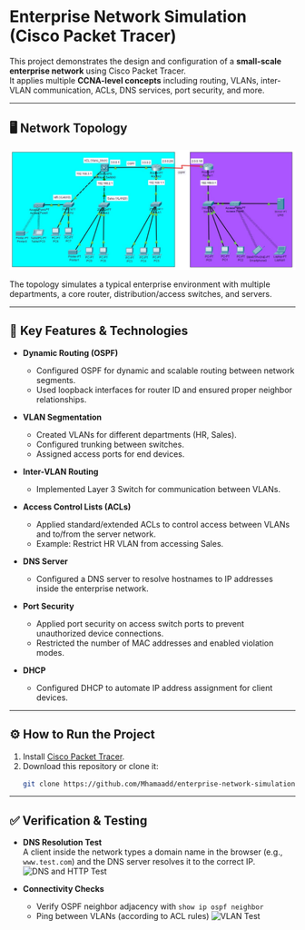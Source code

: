 # Enterprise Network Simulation (Cisco Packet Tracer)

This project demonstrates the design and configuration of a **small-scale enterprise network** using Cisco Packet Tracer.  
It applies multiple **CCNA-level concepts** including routing, VLANs, inter-VLAN communication, ACLs, DNS services, port security, and more.

---

## 🖥️ Network Topology
![Network Topology](Network_Project/topology.jpg)

The topology simulates a typical enterprise environment with multiple departments, a core router, distribution/access switches, and servers.

---

## 🚀 Key Features & Technologies
- **Dynamic Routing (OSPF)**
  - Configured OSPF for dynamic and scalable routing between network segments.
  - Used loopback interfaces for router ID and ensured proper neighbor relationships.

- **VLAN Segmentation**
  - Created VLANs for different departments (HR, Sales).
  - Configured trunking between switches.
  - Assigned access ports for end devices.

- **Inter-VLAN Routing**
  - Implemented Layer 3 Switch for communication between VLANs.

- **Access Control Lists (ACLs)**
  - Applied standard/extended ACLs to control access between VLANs and to/from the server network.
  - Example: Restrict HR VLAN from accessing Sales.

- **DNS Server**
  - Configured a DNS server to resolve hostnames to IP addresses inside the enterprise network.

- **Port Security**
  - Applied port security on access switch ports to prevent unauthorized device connections.
  - Restricted the number of MAC addresses and enabled violation modes.

- **DHCP**
  - Configured DHCP to automate IP address assignment for client devices.

---

## ⚙️ How to Run the Project
1. Install [Cisco Packet Tracer](https://www.netacad.com/courses/packet-tracer).
2. Download this repository or clone it:
   ```bash
   git clone https://github.com/Mhamaadd/enterprise-network-simulation
---

## ✅ Verification & Testing

- **DNS Resolution Test**  
  A client inside the network types a domain name in the browser (e.g., `www.test.com`) and the DNS server resolves it to the correct IP.  
  ![DNS and HTTP Test](Network_Project/test.jpg)

- **Connectivity Checks**  
  - Verify OSPF neighbor adjacency with `show ip ospf neighbor`  
  - Ping between VLANs (according to ACL rules)
  ![VLAN Test](Network_Project/vlan.png)
